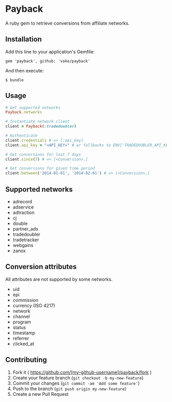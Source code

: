 # Payback

A ruby gem to retrieve conversions from affiliate networks.

## Installation

Add this line to your application's Gemfile:

    gem 'payback', github: 'voke/payback'

And then execute:

    $ bundle

## Usage

```ruby
# Get supported networks
Payback.networks

# Instantiate network client
client = Payback(:tradedoubler)

# Authenticate
client.credentials # => [:api_key]
client.api_key = "<API_KEY>" # or fallbacks to ENV['TRADEDOUBLER_API_KEY']

# Get conversions for last 7 days
client.since(7) # => [<Conversion>,]

# Get conversions for given time period
client.between('2014-01-01', '2014-02-01') # => [<Conversion>,]

```

## Supported networks
- adrecord
- adservice
- adtraction
- cj
- double
- partner_ads
- tradedoubler
- tradetracker
- webgains
- zanox

## Conversion attributes
All attributes are not supported by some networks.

- uid
- epi
- commission
- currency (ISO 4217)
- network
- channel
- program
- status
- timestamp
- referrer
- clicked_at

## Contributing

1. Fork it ( https://github.com/[my-github-username]/payback/fork )
2. Create your feature branch (`git checkout -b my-new-feature`)
3. Commit your changes (`git commit -am 'Add some feature'`)
4. Push to the branch (`git push origin my-new-feature`)
5. Create a new Pull Request
